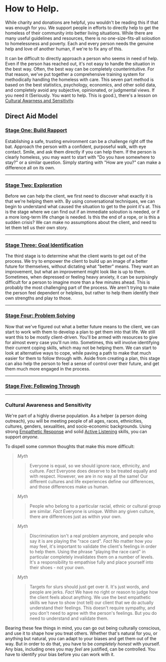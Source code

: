 # How to Help.

While charity and donations are helpful, you wouldn't be reading this if that was enough for you. We support people in efforts to directly help to get the homeless of their community into better living situations. While there are many useful guidelines and resources, there is no one-size-fits-all soloution to homelessness and poverty. Each and every person needs the genuine help and love of another human, if we're to fix any of this.

It can be difficult to directly approach a person who seems in need of help. Even if the person has reached out, it's not easy to handle the situation in the best way. Often, the best way can be completely counterintuitive. For that reason, we've put together a comprehensive training system for methodically handling the homeless with care. This seven part method is based on the best statistics, psychology, economics, and other solid data, and completely avoid any subjective, opinionated, or judgmental views. If you need it (Seriously. You want to help. This is good.), there's a lesson on [Cultural Awarness and Sensitivity](#cultural-awareness-and-sensitivity). 

## Direct Aid Model

### [Stage One: Build Rapport](./training-direct-stage-one)
Establishing a safe, trusting environment can be a challenge right off the bat. Approach the person with a confident, purposeful walk, with eye contact. Smile, and ask them directly if you can help them. If the person is clearly homeless, you may want to start with "Do you have somewhere to stay?" or a similar question. Simply starting with "How are you?" can make a difference all on its own.

- - -

### [Stage Two: Exploration](training-direct-stage-two)
Before we can help the client, we first need to discover what exactly it is that we're helping them with. By using conversational techniques, we can begin to understand what caused the situation to get to the point it's at. This is the stage where we can find out if an immediate soloution is needed, or if a more long-term life change is needed. Is this the end of a rope, or is this a sudden crisis? We can make no assumptions about the client, and need to let them tell us their own story.

- - -

### [Stage Three: Goal Identification](training-direct-stage-three)
The third stage is to determine what the client wants to get out of the process. We try to empower the client to build up an image of a better future for themselves, without dictating what "better" means. They want an improvement, but what an improvement might look like is up to them. Sometimes, when depressed or feeling heavy anxiety, it can be surpisingly difficult for a person to imagine more than a few minutes ahead. This is probably the most challenging part of the process. We aren't trying to make the person feel dependent or helpless, but rather to help them identify their own strengths and play to those.

- - -

### [Stage Four: Problem Solving](training-direct-stage-four)
Now that we've figured out what a better future means to the client, we can start to work with them to develop a plan to get them into that life. We still want this to be mostly client-driven. You'll be armed with resources to give for almost every case you'll run into. Sometimes, this will involve identifying their current coping skills, which may not be helping them. We can start to look at alternative ways to cope, while paving a path to make that much easier for them to follow through with. Aside from creating a plan, this stage can also help the person to feel a sense of control over their future, and get them much more engaged in the process.

- - -

### [Stage Five: Following Through](training-direct-stage-five)

- - -

### Cultural Awareness and Sensitivity ###
We're part of a highly diverse population. As a helper (a person doing outreach), you will be meeting people of all ages, races, ethnicities, cultures, genders, sexualities, and socio-economic backgrounds. Using strong [Empathetic Response](training-direct-stage-one-empathetic-response) and solid [Active Listening](training-direct-stage-one#reflection--paraphrasing) skills, you can support _anyone_.

To dispell some common thoughts that make this more difficult:

>_Myth_
>>Everyone is equal, so we should ignore race, ethnicity, and culture.
>_Fact_
>>Everyone does deserve to be treated equally and with respect. However, we are in no way all the same! Our different cultures and life experiences define our differences, and those differences make us human. 

>_Myth_
>>People who belong to a particular racial, ethnic or cultural group are similar.
>_Fact_
>>Everyone is unique. Within any given culture, there are differences just as within your own.

>_Myth_
>>Discrimination isn't a real problem anymore, and people who say it is are playing the "race card".
>_Fact_
>>No matter how _you_ may feel, it's important to validate the client's feelings in order to help them. Using the phrase "playing the race card" in particular completely invalidates them on a number of levels. It's a responsibility to empathise fully and place yourself into their shoes - not your own.

>_Myth_
>>Targets for slurs should just get over it. It's just words, and people are jerks.
>_Fact_
>>We have no right or reason to judge how the client feels about anything. We use the best empathetic skills we have to show (not tell) our client that we do actually understand their feelings. This doesn't require sympathy, and you don't need to agree with the person's feelings. But you do need to understand and validate them.

Bearing these few things in mind, you can go out being culturally conscious, and use it to shape how you treat others. Whether that's natural for you, or anything but natural, you can adapt to your biases and get them out of the way. But in order to do that, you have to be _completely honest_ with yourself. Any bias, including ones you may _feel_ are justified, can be controlled. You have to identify your bias before you can work with it.
